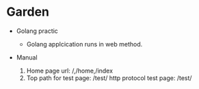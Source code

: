 # Garden
- Golang practic
  * Golang applcication runs in web method.

- Manual
  1. Home page url:
     /,/home,/index
  2. Top path for test page:
     /test/
     http protocol test page: /test/
